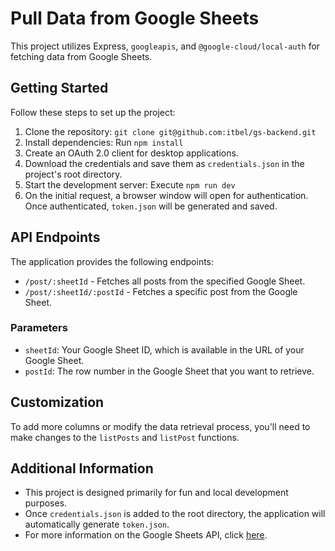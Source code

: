 # Pull Data from Google Sheets

This project utilizes Express, `googleapis`, and `@google-cloud/local-auth` for fetching data from Google Sheets.

## Getting Started

Follow these steps to set up the project:

1. Clone the repository: `git clone git@github.com:itbel/gs-backend.git`
2. Install dependencies: Run `npm install`
3. Create an OAuth 2.0 client for desktop applications.
4. Download the credentials and save them as `credentials.json` in the project's root directory.
5. Start the development server: Execute `npm run dev`
6. On the initial request, a browser window will open for authentication. Once authenticated, `token.json` will be generated and saved.

## API Endpoints

The application provides the following endpoints:

- `/post/:sheetId` - Fetches all posts from the specified Google Sheet.
- `/post/:sheetId/:postId` - Fetches a specific post from the Google Sheet.

### Parameters

- `sheetId`: Your Google Sheet ID, which is available in the URL of your Google Sheet.
- `postId`: The row number in the Google Sheet that you want to retrieve.

## Customization

To add more columns or modify the data retrieval process, you'll need to make changes to the `listPosts` and `listPost` functions.

## Additional Information

- This project is designed primarily for fun and local development purposes.
- Once `credentials.json` is added to the root directory, the application will automatically generate `token.json`.
- For more information on the Google Sheets API, click [here](https://developers.google.com/sheets/api/quickstart/nodejs).
